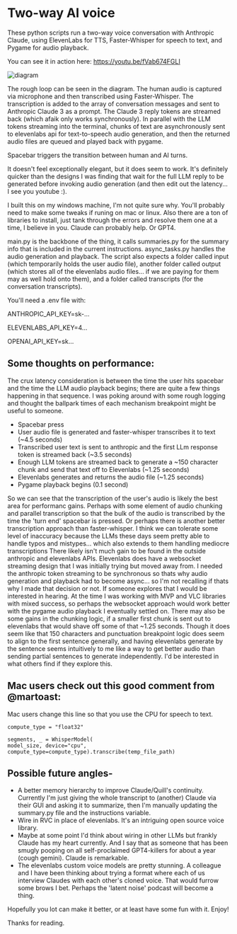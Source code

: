 # Two-way AI voice
These python scripts run a two-way voice conversation with Anthropic Claude, using ElevenLabs for TTS, Faster-Whisper for speech to text, and Pygame for audio playback. 

You can see it in action here: https://youtu.be/fVab674FGLI

![diagram](https://github.com/ccappetta/bidirectional_streaming_ai_voice/assets/36048795/a43d6e1d-4f6a-42c6-9e93-11f19466e989)

The rough loop can be seen in the diagram. The human audio is captured via microphone and then transcribed using Faster-Whisper. The transcription is added to the array of conversation messages and sent to Anthropic Claude 3 as a prompt. The Claude 3 reply tokens are streamed back (which afaik only works synchronously). 
In parallel with the LLM tokens streaming into the terminal, chunks of text are asynchronously sent to elevenlabs api for text-to-speech audio generation, and then the returned audio files are queued and played back with pygame.

Spacebar triggers the transition between human and AI turns.

It doesn't feel exceptionally elegant, but it does seem to work. It's definitely quicker than the designs I was finding that wait for the full LLM reply to be generated before invoking audio generation (and then edit out the latency... I see you youtube :). 

I built this on my windows machine, I'm not quite sure why. You'll probably need to make some tweaks if runing on mac or linux. Also there are a ton of libraries to install, just tank through the errors and resolve them one at a time, I believe in you. Claude can probably help. Or GPT4.

main.py is the backbone of the thing, it calls summaries.py for the summary info that is included in the current instructions. async_tasks.py handles the audio generation and playback. The script also expects a folder called input (which temporarily holds the user audio file), another folder called output (which stores all of the elevenlabs audio files... if we are paying for them may as well hold onto them), and a folder called transcripts (for the conversation transcripts).

You'll need a .env file with:

ANTHROPIC_API_KEY=sk-...

ELEVENLABS_API_KEY=4...

OPENAI_API_KEY=sk...





## Some thoughts on performance:

The crux latency consideration is between the time the user hits spacebar and the time the LLM audio playback begins; there are quite a few things happening in that sequence. I was poking around with some rough logging and thought the ballpark times of each mechanism breakpoint might be useful to someone.
- Spacebar press
- User audio file is generated and faster-whisper transcribes it to text (~4.5 seconds)
- Transcribed user text is sent to anthropic and the first LLm response token is streamed back (~3.5 seconds)
- Enough LLM tokens are streamed back to generate a ~150 character chunk and send that text off to Elevenlabs (~1.25 seconds)
- Elevenlabs generates and returns the audio file (~1.25 seconds)
- Pygame playback begins (0.1 second)

So we can see that the transcription of the user's audio is likely the best area for performanc gains. Perhaps with some element of audio chunking and parallel transcription so that the bulk of the audio is transcribed by the time the 'turn end' spacebar is pressed. Or perhaps there is another better transcription approach than faster-whisper. I think we can tolerate some level of inaccuracy because the LLMs these days seem pretty able to handle typos and mistypes... which also extends to them handling mediocre transcriptions
There likely isn't much gain to be found in the outside anthropic and elevenlabs APIs. Elevenlabs does have a websocket streaming design that I was initially trying but moved away from. I needed the anthropic token streaming to be synchronous so thats why audio generation and playback had to become async... so I'm not recalling if thats why I made that decision or not. If someone explores that I would be interested in hearing. At the time I was working with MVP and VLC libraries with mixed success, so perhaps the websocket approach would work better with the pygame audio playback I eventually settled on.
There may also be some gains in the chunking logic, if a smaller first chunk is sent out to elevenlabs that would shave off some of that ~1.25 seconds. Though it does seem like that 150 characters and punctuation breakpoint logic does seem to align to the first sentence generally, and having elevenlabs generate by the sentence seems intuitively to me like a way to get better audio than sending partial sentences to generate independently. I'd be interested in what others find if they explore this.



## Mac users check out this good comment from  @martoast:
Mac users change this line so that you use the CPU for speech to text.
```
compute_type = "float32"

segments, _ = WhisperModel(
model_size, device="cpu", compute_type=compute_type).transcribe(temp_file_path)
```




## Possible future angles-
- A better memory hierarchy to improve Claude/Quill's continuity. Currently I'm just giving the whole transcript to (another) Claude via their GUI and asking it to summarize, then I'm manually updating the summary.py file and the instructions variable.
- Wire in RVC in place of elevenlabs. It's an intriguing open source voice library.
- Maybe at some point I'd think about wiring in other LLMs but frankly Claude has my heart currently. And I say that as someone that has been smugly pooping on all self-proclaimed GPT4-killers for about a year (cough gemini). Claude is remarkable.
- The elevenlabs custom voice models are pretty stunning. A colleague and I have been thinking about trying a format where each of us interview Claudes with each other's cloned voice. That would furrow some brows I bet. Perhaps the 'latent noise' podcast will become a thing.

Hopefully you lot can make it better, or at least have some fun with it. Enjoy!

Thanks for reading.

